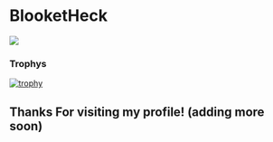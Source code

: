 # BlooketHeck

![](https://komarev.com/ghpvc/?username=BlooketHeck)

### Trophys
[![trophy](https://github-profile-trophy.vercel.app/?username=BlooketHeck&theme=onedark)](https://github.com/ryo-ma/github-profile-trophy)

## Thanks For visiting my profile! (adding more soon)


